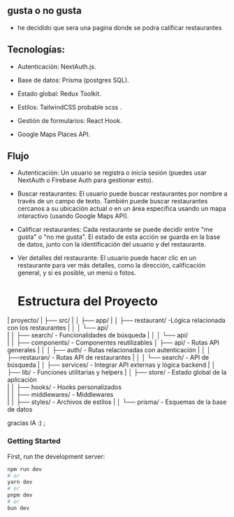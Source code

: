 ## gusta o no gusta
 - he decidido que sera una pagina donde se podra calificar restaurantes

 ## Tecnologías: 

 - Autenticación: NextAuth.js.

 - Base de datos: Prisma (postgres SQL).
 - Estado global: Redux Toolkit.
 - Estilos: TailwindCSS probable scss .
 - Gestión de formularios: React Hook.
 - Google Maps Places API.
 ## Flujo
 - Autenticación:
    Un usuario se registra o inicia sesión (puedes usar NextAuth o Firebase Auth para gestionar esto).
 - Buscar restaurantes:
    El usuario puede buscar restaurantes por nombre a través de un campo de texto.
    También puede buscar restaurantes cercanos a su ubicación actual o en un área específica usando un mapa interactivo (usando Google Maps API).
 - Calificar restaurantes:
    Cada restaurante se puede decidir entre "me gusta" o "no me gusta". El estado de esta acción se guarda en la base de datos, junto con la identificación del usuario y del restaurante.
  - Ver detalles del restaurante:
    El usuario puede hacer clic en un restaurante para ver más detalles, como la dirección, calificación general, y si es posible, un menú o fotos.

    # Estructura del Proyecto

|   proyecto/
|   ├── src/
|   │   ├── app/
|   │   ├── restaurant/      -Lógica relacionada con los restaurantes
|   │   │   └── api/       
|   │   ├── search/         - Funcionalidades de búsqueda
|   │   │   └── api/      
|   │   ├── components/     - Componentes reutilizables
   │   ├── api/             - Rutas API generales
|   │   │   ├── auth/        - Rutas relacionadas con autenticación
|   │   │   ├──restauran/   - Rutas API de restaurantes
|   │   │   └── search/      - API de búsqueda
|   │   ├── services/        - Integrar API externas y lógica backend
|   │   ├── lib/             - Funciones utilitarias y helpers
|   │   ├── store/           - Estado global de la aplicación           
|   │   ├── hooks/           - Hooks personalizados            
|   │   ├── middlewares/     - Middlewares            
|   │   ├── styles/          - Archivos de estilos
|   │   └── prisma/          - Esquemas de la base de datos



gracias  IA :) ;
### Getting Started

First, run the development server:

```bash
npm run dev
# or
yarn dev
# or
pnpm dev
# or
bun dev
```
